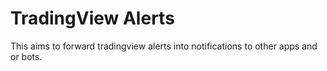 # TradingView Alerts

This aims to forward tradingview alerts into notifications to other apps and or bots.
